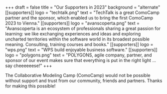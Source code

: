 +++
draft = false
title = "Our Supporters in 2023"
background = "alternate"
[[supporters]]
logo = "techtalk.png"
text = "TechTalk is a great ComoCamp partner and the sponsor, which enabled us to bring the first ComoCamp 2023 to Vienna."
[[supporters]]
logo = "avanscoperta.png"
text = "Avanscoperta is an ecosystem of professionals sharing a great passion for learning: we like exchanging experiences and ideas and exploring uncharted territories within the software world in its broadest possible meaning. Consulting, training courses and books."
[[supporters]]
logo = "wps.png"
text = "WPS build enjoyable business software."
[[supporters]]
logo = "polygons.png"
text = "POLYGONS, agile company, partner, and sponsor of our event makes sure that everything is put in the right light ... say cheeeeeese!"
+++

The Collaborative Modeling Camp (ComoCamp) would not be possible without support and trust from our community, friends and partners. Thanks for making this possible!
